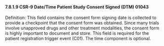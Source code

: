 #### 7.8.1.9 CSR-9 Date/Time Patient Study Consent Signed (DTM) 01043

Definition: This field contains the consent form signing date is collected to provide a checkpoint that the consent form was obtained. Since many trials involve unapproved drugs and other treatment modalities, the consent form is highly important to document and store. This field is required for the patient registration trigger event (C01). The time component is optional.
